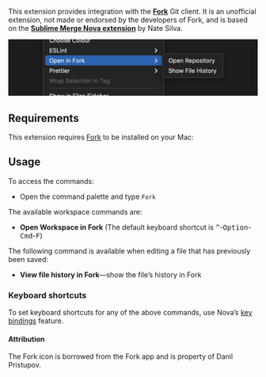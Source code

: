 This extension provides integration with the [**Fork**](https://git-fork.com) Git client. It is an unofficial extension, not made or endorsed by the developers of Fork, and is based on the [**Sublime Merge Nova extension**](https://github.com/natesilva/SublimeMerge.novaextension) by Nate Silva.

![Usage illustration](https://raw.githubusercontent.com/gwhobbs/OpenInFork.novaextension/master/readmeIllustration.png)

## Requirements

This extension requires [Fork](https://git-fork.com) to be installed on your Mac:

## Usage

To access the commands:

- Open the command palette and type `Fork`

The available workspace commands are:

- **Open Workspace in Fork** (The default keyboard shortcut is <kbd>^</kbd>-<kbd>Option</kbd>-<kbd>Cmd</kbd>-<kbd>F</kbd>)

The following command is available when editing a file that has previously been saved:

- **View file history in Fork**—show the file’s history in Fork

### Keyboard shortcuts

To set keyboard shortcuts for any of the above commands, use Nova’s [key bindings](https://library.panic.com/nova/preferences/#key-bindings) feature.

#### Attribution

The Fork icon is borrowed from the Fork app and is property of Danil Pristupov.
